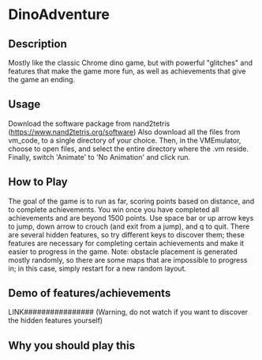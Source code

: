 # DinoAdventure

## Description
Mostly like the classic Chrome dino game, but with powerful "glitches" and features that make the game more fun, as well as achievements that give the game an ending.

## Usage
Download the software package from nand2tetris (https://www.nand2tetris.org/software)
Also download all the files from vm_code, to a single directory of your choice. Then, in the VMEmulator, choose to open files, and select the entire directory where the .vm reside. Finally, switch 'Animate' to 'No Animation' and click run.

## How to Play
The goal of the game is to run as far, scoring points based on distance, and to complete achievements. You win once you have completed all achievements and are beyond 1500 points.
Use space bar or up arrow keys to jump, down arrow to crouch (and exit from a jump), and q to quit. There are several hidden features, so try different keys to discover them;
these features are necessary for completing certain achievements and make it easier to progress in the game. 
Note: obstacle placement is generated mostly randomly, so there are some maps that are impossible to progress in; in this case, simply restart for a new random layout.

## Demo of features/achievements
LINK################
(Warning, do not watch if you want to discover the hidden features yourself)

## Why you should play this

